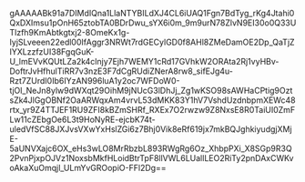 gAAAAABk91a7DIMdIQna1LlaNTYBILdXJ4CL6iUAQ1Fgn7BdTyg_rKg4Jtahi0QxDXImsu1pOnH65ztobTA0BDrDwu_sYX6i0m_9m9urN78ZlvN9EI30o0Q33UTlzfh9KmAbtkgtxj2-8OmeKx1g-IyjSLveeen22edl00IfAggr3NRWt7rdGECylGD0f8AHl8ZMeDamOE2Dp_QaTjZIYXLzzfzUI38FgqGuK-U_lmEVvKQUtLZa2k4clnjy7Ejh7WEMY1cRd17GVhkW2ORAta2Rj1vyHBv-DoftrJvHfhulTiRR7v3nzE3F7dCgRUdiZNerA8rw8_sifEJg4u-Rzt7ZUrdI0Ib6IYzAN996luA1y2oc7WFDoW0-tjOl_NeJn8ylw9dWXqt29OihM9jNUcG3lDhJj_Zg1wKSO98sAWHaCPtig9OztsZk4JlGgOBNf2OaARWqxAm4vrvL53dMKK83Y1hV7VshdUzdnbpmXEWc48rtx_yr9Z4TTJEF1RU9ZFI8kBZmSHRf_RXEx7O2rwzw9Z8NxsE8R0TaiUI0ZmFLw11cZEbgOe6L3t9HoNyRE-ejcbK74t-uledVfSC88JXJvsVXwYxHslZGi6z7Bhj0Vik8eRf619jx7mkBQJghkiyudgjXMjE-5aUNVXajc6OX_eHs3wLO8MrRbzbL893RWgRg6Oz_XhbpPXi_X8SGp9R3Q2PvnPjxpOJVz1NoxsbMkfHLoidBtrTpF8llVWL6LUallLEO2RiTy2pnDAxCWKvoAkaXuOmqjl_ULmYvGROopiO-FFl2Dg==